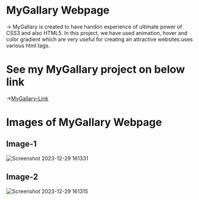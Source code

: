 # MyGallary Webpage
-> MyGallary is created to have handon experience of ultimate power of CSS3 and also HTML5. In this project, we have used animation, hover and color gradient 
which are very useful for creating an attractive websites.uses various html tags.
# See my MyGallary project on below link
->[MyGallary-Link](https://main--capable-hamster-79c109.netlify.app/)
# Images of MyGallary Webpage
##                            Image-1
![Screenshot 2023-12-29 161331](https://github.com/Abhinandan-Sah/MyGallary-Project/assets/118913466/57a193d6-6f1b-4c1d-8c34-c7b7e4e5d614)
##                            Image-2
![Screenshot 2023-12-29 161315](https://github.com/Abhinandan-Sah/MyGallary-Project/assets/118913466/1fe670b7-3b19-4884-be40-097d3a0e988a)
